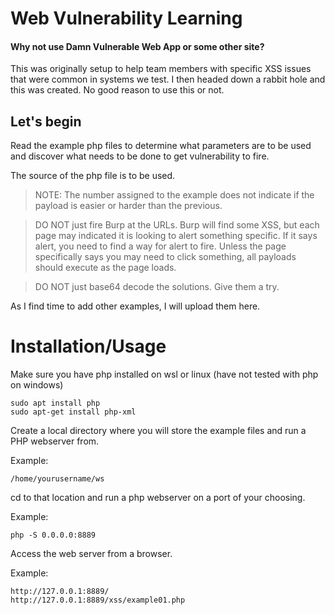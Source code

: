 # Web Vulnerability Learning

#### Why not use Damn Vulnerable Web App or some other site?
This was originally setup to help team members with specific XSS issues that were common in systems we test. I then headed down a rabbit hole and this was created. No good reason to use this or not.

## Let's begin

Read the example php files to determine what parameters are to be used and discover what needs to be done to get vulnerability to fire.

The source of the php file is to be used.

> NOTE: The number assigned to the example does not indicate if the payload is easier or harder than the previous.

> DO NOT just fire Burp at the URLs. Burp will find some XSS, but each page may indicated it is looking to alert something specific. If it says alert, you need to find a way for alert to fire. Unless the page specifically says you may need to click something, all payloads should execute as the page loads.

> DO NOT just base64 decode the solutions. Give them a try.

As I find time to add other examples, I will upload them here.

# Installation/Usage
Make sure you have php installed on wsl or linux (have not tested with php on windows)

```
sudo apt install php
sudo apt-get install php-xml
```

Create a local directory where you  will store the example files and run a PHP webserver from.

Example:
```
/home/yourusername/ws
```

cd to that location and run a php webserver on a port of your choosing.

Example:
```
php -S 0.0.0.0:8889
```

Access the web server from a browser.

Example:
```
http://127.0.0.1:8889/
http://127.0.0.1:8889/xss/example01.php
```


